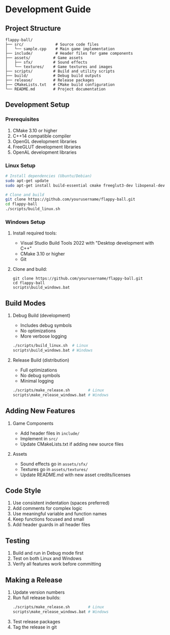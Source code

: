 # Development Guide

## Project Structure

```
flappy-ball/
├── src/              # Source code files
│   └── sample.cpp    # Main game implementation
├── include/          # Header files for game components
├── assets/          # Game assets
│   ├── sfx/         # Sound effects
│   └── textures/    # Game textures and images
├── scripts/         # Build and utility scripts
├── build/           # Debug build outputs
├── release/         # Release packages
├── CMakeLists.txt   # CMake build configuration
└── README.md        # Project documentation
```

## Development Setup

### Prerequisites

1. CMake 3.10 or higher
2. C++14 compatible compiler
3. OpenGL development libraries
4. FreeGLUT development libraries
5. OpenAL development libraries

### Linux Setup

```bash
# Install dependencies (Ubuntu/Debian)
sudo apt-get update
sudo apt-get install build-essential cmake freeglut3-dev libopenal-dev

# Clone and build
git clone https://github.com/yourusername/flappy-ball.git
cd flappy-ball
./scripts/build_linux.sh
```

### Windows Setup

1. Install required tools:
   - Visual Studio Build Tools 2022 with "Desktop development with C++"
   - CMake 3.10 or higher
   - Git

2. Clone and build:
   ```batch
   git clone https://github.com/yourusername/flappy-ball.git
   cd flappy-ball
   scripts\build_windows.bat
   ```

## Build Modes

1. Debug Build (development)
   - Includes debug symbols
   - No optimizations
   - More verbose logging
   ```bash
   ./scripts/build_linux.sh  # Linux
   scripts\build_windows.bat # Windows
   ```

2. Release Build (distribution)
   - Full optimizations
   - No debug symbols
   - Minimal logging
   ```bash
   ./scripts/make_release.sh        # Linux
   scripts\make_release_windows.bat # Windows
   ```

## Adding New Features

1. Game Components
   - Add header files in `include/`
   - Implement in `src/`
   - Update CMakeLists.txt if adding new source files

2. Assets
   - Sound effects go in `assets/sfx/`
   - Textures go in `assets/textures/`
   - Update README.md with new asset credits/licenses

## Code Style

1. Use consistent indentation (spaces preferred)
2. Add comments for complex logic
3. Use meaningful variable and function names
4. Keep functions focused and small
5. Add header guards in all header files

## Testing

1. Build and run in Debug mode first
2. Test on both Linux and Windows
3. Verify all features work before committing

## Making a Release

1. Update version numbers
2. Run full release builds:
   ```bash
   ./scripts/make_release.sh        # Linux
   scripts\make_release_windows.bat # Windows
   ```
3. Test release packages
4. Tag the release in git
